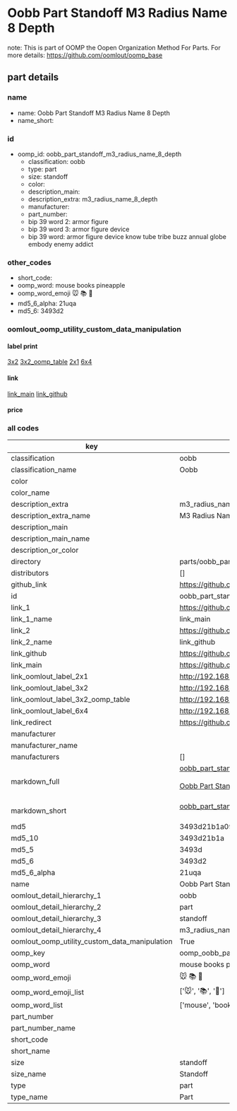 # Oobb Part Standoff M3 Radius Name 8 Depth  

note: This is part of OOMP the Oopen Organization Method For Parts. For more details: https://github.com/oomlout/oomp_base

##  part details
  







### name
* name: Oobb Part Standoff M3 Radius Name 8 Depth
* name_short: 
### id
* oomp_id: oobb_part_standoff_m3_radius_name_8_depth
  * classification: oobb
  * type: part
  * size: standoff
  * color: 
  * description_main: 
  * description_extra: m3_radius_name_8_depth
  * manufacturer: 
  * part_number: 
  * bip 39 word 2: armor figure
  * bip 39 word 3: armor figure device
  * bip 39 word: armor figure device know tube tribe buzz annual globe embody enemy addict

### other_codes
* short_code: 
* oomp_word: mouse books pineapple
* oomp_word_emoji :mouse: :books: :pineapple:
* md5_6_alpha: 21uqa
* md5_6: 3493d2






### oomlout_oomp_utility_custom_data_manipulation
#### label print
[3x2](http://192.168.1.245:1112/?label=oomp%2021uqa)
[3x2_oomp_table](http://192.168.1.108:1112/?label=oomp%2021uqa)
[2x1](http://192.168.1.242:1112/?label=oomp%2021uqa)
[6x4](http://192.168.1.55:1112/?label=oomp%2021uqa)    

#### link

[link_main](https://github.com/oomlout/oomlout_oomp_version_1_messy/tree/main/parts/oobb_part_standoff_m3_radius_name_8_depth) [link_github](https://github.com/oomlout/oomlout_oomp_version_1_messy/tree/main/parts/oobb_part_standoff_m3_radius_name_8_depth)                             

#### price







### all codes 
| key | value |  
| --- | --- |  
| classification | oobb |  
| classification_name | Oobb |  
| color |  |  
| color_name |  |  
| description_extra | m3_radius_name_8_depth |  
| description_extra_name | M3 Radius Name 8 Depth |  
| description_main |  |  
| description_main_name |  |  
| description_or_color |   |  
| directory | parts/oobb_part_standoff_m3_radius_name_8_depth |  
| distributors | [] |  
| github_link | https://github.com/oomlout/oomlout_oomp_part_src/tree/main/parts/oobb_part_standoff_m3_radius_name_8_depth |  
| id | oobb_part_standoff_m3_radius_name_8_depth |  
| link_1 | https://github.com/oomlout/oomlout_oomp_version_1_messy/tree/main/parts/oobb_part_standoff_m3_radius_name_8_depth |  
| link_1_name | link_main |  
| link_2 | https://github.com/oomlout/oomlout_oomp_version_1_messy/tree/main/parts/oobb_part_standoff_m3_radius_name_8_depth |  
| link_2_name | link_github |  
| link_github | https://github.com/oomlout/oomlout_oomp_version_1_messy/tree/main/parts/oobb_part_standoff_m3_radius_name_8_depth |  
| link_main | https://github.com/oomlout/oomlout_oomp_version_1_messy/tree/main/parts/oobb_part_standoff_m3_radius_name_8_depth |  
| link_oomlout_label_2x1 | http://192.168.1.242:1112/?label=oomp%2021uqa |  
| link_oomlout_label_3x2 | http://192.168.1.245:1112/?label=oomp%2021uqa |  
| link_oomlout_label_3x2_oomp_table | http://192.168.1.108:1112/?label=oomp%2021uqa |  
| link_oomlout_label_6x4 | http://192.168.1.55:1112/?label=oomp%2021uqa |  
| link_redirect | https://github.com/oomlout/oomlout_oomp_version_1_messy/tree/main/parts/oobb_part_standoff_m3_radius_name_8_depth |  
| manufacturer |  |  
| manufacturer_name |  |  
| manufacturers | [] |  
| markdown_full | [oobb_part_standoff_m3_radius_name_8_depth](none)<br>[](none)<br>[Oobb Part Standoff M3 Radius Name 8 Depth](none)<br><br> |  
| markdown_short | [oobb_part_standoff_m3_radius_name_8_depth](none)<br><br> |  
| md5 | 3493d21b1a0963f3a17507be7955805f |  
| md5_10 | 3493d21b1a |  
| md5_5 | 3493d |  
| md5_6 | 3493d2 |  
| md5_6_alpha | 21uqa |  
| name | Oobb Part Standoff M3 Radius Name 8 Depth |  
| oomlout_detail_hierarchy_1 | oobb |  
| oomlout_detail_hierarchy_2 | part |  
| oomlout_detail_hierarchy_3 | standoff |  
| oomlout_detail_hierarchy_4 | m3_radius_name_8_depth |  
| oomlout_oomp_utility_custom_data_manipulation | True |  
| oomp_key | oomp_oobb_part_standoff_m3_radius_name_8_depth |  
| oomp_word | mouse books pineapple |  
| oomp_word_emoji | :mouse: :books: :pineapple: |  
| oomp_word_emoji_list | [':mouse:', ':books:', ':pineapple:'] |  
| oomp_word_list | ['mouse', 'books', 'pineapple'] |  
| part_number |  |  
| part_number_name |  |  
| short_code |  |  
| short_name |  |  
| size | standoff |  
| size_name | Standoff |  
| type | part |  
| type_name | Part |  
